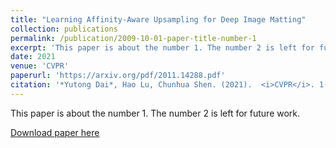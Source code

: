 ```yaml
---
title: "Learning Affinity-Aware Upsampling for Deep Image Matting"
collection: publications
permalink: /publication/2009-10-01-paper-title-number-1
excerpt: 'This paper is about the number 1. The number 2 is left for future work.'
date: 2021
venue: 'CVPR'
paperurl: 'https://arxiv.org/pdf/2011.14288.pdf'
citation: '*Yutong Dai*, Hao Lu, Chunhua Shen. (2021).  <i>CVPR</i>. 1(1).'
---
```

This paper is about the number 1. The number 2 is left for future work.

[Download paper here](https://arxiv.org/pdf/2011.14288.pdf)

